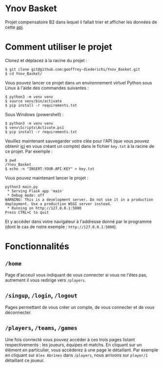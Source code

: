 # Ynov Basket

Projet compensatoire B2 dans lequel il fallait trier et afficher les données de cette [api](./https://www.balldontlie.io).

# Comment utiliser le projet

Clonez et déplacez à la racine du projet :

```console
$ git clone git@github.com:geoffrey-diederichs/Ynov_Basket.git
$ cd Ynov_Basket/
```

Vous pouvez lancer ce projet dans un environnement virtuel Python sous Linux à l'aide des commandes suivantes :

```console
$ python3 -m venv venv
$ source venv/bin/activate
$ pip install -r requirements.txt
```

Sous Windows (powershell) :

```console
$ python3 -m venv venv
$ venv\Scripts\Activate.ps1
$ pip install -r requirements.txt
```

Veuillez maintenant sauvegarder votre clée pour l'API (que vous pouvez obtenir [ici](./https://www.balldontlie.io) en vous créant un compte) dans le fichier `key.txt` à la racine de ce projet. Par exemple :

```console
$ pwd
/Ynov_Basket
$ echo -n "INSERT-YOUR-API-KEY" > key.txt
```

Vous pouvez maintenant lancer le projet :

```console
python3 main.py 
 * Serving Flask app 'main'
 * Debug mode: off
WARNING: This is a development server. Do not use it in a production deployment. Use a production WSGI server instead.
 * Running on http://127.0.0.1:5000
Press CTRL+C to quit
```

Et y accéder dans votre navigateur à l'addresse donné par le programme (dont le cas de notre exemple : `http://127.0.0.1:5000`).

# Fonctionnalités

## `/home`

Page d'acceuil vous indiquant de vous connecter si vous ne l'êtes pas, autrement il vous redirige vers `/players`.

## `/singup`, `/login`, `/logout`

Pages permettant de vous créer un compte, de vous connecter et de vous déconnecter.

## `/players`, `/teams`, `/games`

Une fois connecté vous pouvez accéder à ces trois pages listant respectivements : les joueurs, équipes et matchs. En cliquant sur un élément en particulier, vous accèderez à une page le détaillant.
Par exemple en cliquant sur `Alex Abrines` dans `/players`, nous arrivons sur `player/1` détaillant ce joueur.
